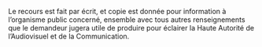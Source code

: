 Le recours est fait par écrit, et copie est donnée pour information à l’organisme public concerné, ensemble avec tous autres renseignements que le demandeur jugera utile de produire pour éclairer la Haute Autorité de l’Audiovisuel et de la Communication.